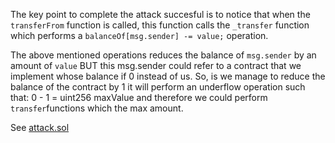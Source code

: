 The key point to complete the attack succesful is to notice that when the `transferFrom` function is called, this function calls the `_transfer` function which performs a `balanceOf[msg.sender] -= value;` operation.

The above mentioned operations reduces the balance of `msg.sender` by an amount of `value` BUT this msg.sender could refer to a contract that we implement whose balance if 0 instead of us. So, is we manage to reduce the balance of the contract by 1 it will perform an underflow operation such that: 0 - 1 = uint256 maxValue and therefore we could perform `transfer`functions which the max amount.

See [attack.sol]()
